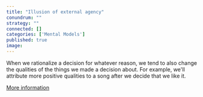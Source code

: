 ```yaml
---
title: "Illusion of external agency"
conundrum: ""
strategy: ""
connected: []
categories: ['Mental Models']
published: true
image: 
---
```


When we rationalize a decision for whatever reason, we tend to also change the qualities of the things we made a decision about. For example, we'll attribute more positive qualities to a song after we decide that we like it.

[More information](https://en.wikipedia.org/wiki/Illusion_of_external_agency)


